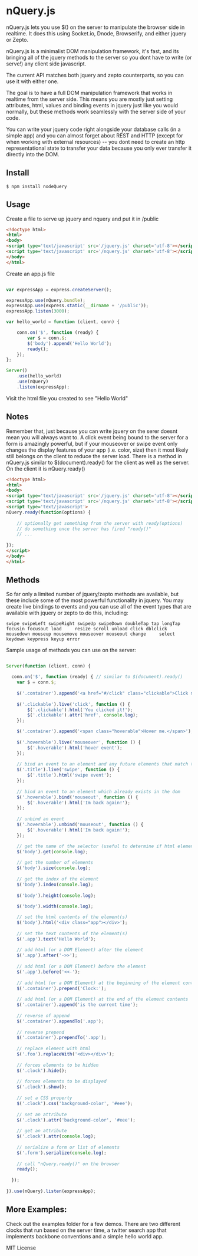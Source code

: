 nQuery.js
=========

nQuery.js lets you use $() on the server to manipulate the browser side in realtime. It does 
this using Socket.io, Dnode, Browserify, and either jquery or Zepto.

nQuery.js is a minimalist DOM manipulation framework, it's fast, and its bringing all of the 
jquery methods to the server so you dont have to write (or serve!) any client side javascript.

The current API matches both jquery and zepto counterparts, so you can use it with either one.

The goal is to have a full DOM manipulation framework that works in realtime from the server side.  This means you are mostly just setting attributes, html, values and binding events in jquery just like you would normally, but these methods work seamlessly with the server side of your code.

You can write your jquery code right alongside your database calls (in a simple app) and you can almost forget about REST and HTTP (except for when working with external resources) -- you dont need to create an http representational state to transfer your data because you only ever transfer it directly into the DOM.


Install
-------

    $ npm install nodeQuery
    

Usage
-----
Create a file to serve up jquery and nquery and put it in /public

```html
<!doctype html>
<html>
<body>
<script type='text/javascript' src='/jquery.js' charset='utf-8'></script> 
<script type='text/javascript' src='/nquery.js' charset='utf-8'></script>
</body>
</html>
````

Create an app.js file

```javascript

var expressApp = express.createServer();

expressApp.use(nQuery.bundle);
expressApp.use(express.static(__dirname + '/public'));
expressApp.listen(3000);

var hello_world = function (client, conn) {

    conn.on('$', function (ready) {
        var $ = conn.$;
        $('body').append('Hello World');
        ready();
    });
};

Server()
    .use(hello_world)
    .use(nQuery)
    .listen(expressApp);

````

Visit the html file you created to see "Hello World"


Notes
-----
Remember that, just because you can write jquery on the serer doesnt mean you will always want to.  A click event being bound to the server for a form is amazingly powerful, but if your mouseover or swipe event only changes the display features of your app (i.e. color, size) then it most likely still belongs on the client to reduce the server load.  There is a method in nQuery.js similar to $(document).ready() for the client as well as the server.  On the client it is nQuery.ready()

```html
<!doctype html>
<html>
<body>
<script type='text/javascript' src='/jquery.js' charset='utf-8'></script> 
<script type='text/javascript' src='/nquery.js' charset='utf-8'></script>
<script type='text/javascript'>
nQuery.ready(function(options) {
    
    // optionally get something from the server with ready(options)
    // do something once the server has fired "ready()"
    // ...
    
});
</script>
</body>
</html>
````

Methods
-------

So far only a limited number of jquery/zepto methods are available, but these include some 
of the most powerful functionality in jquery.  You may create live bindings to events and you
can use all of the event types that are available with jquery or zepto to do this, including:

    swipe swipeLeft swipeRight swipeUp swipeDown doubleTap tap longTap focusin focusout load     resize scroll unload click dblclick mousedown mouseup mousemove mouseover mouseout change     select keydown keypress keyup error

Sample usage of methods you can use on the server:

```javascript

Server(function (client, conn) {

  conn.on('$', function (ready) { // similar to $(document).ready()
    var $ = conn.$;
    
    $('.container').append('<a href="#/click" class="clickable">Click me, Im a binding.</a>');
    
    $('.clickable').live('click', function () {
        $('.clickable').html('You clicked it!');
        $('.clickable').attr('href', console.log);
    });

    $('.container').append('<span class="hoverable">Hover me.</span>');
    
    $('.hoverable').live('mouseover', function () {
        $('.hoverable').html('hover event');
    });
    
    // bind an event to an element and any future elements that match the selector
    $('.title').live('swipe', function () {
        $('.title').html('swipe event');
    });
    
    // bind an event to an element which already exists in the dom
    $('.hoverable').bind('mouseout', function () {
        $('.hoverable').html('Im back again!');
    });
    
    // unbind an event
    $('.hoverable').unbind('mouseout', function () {
        $('.hoverable').html('Im back again!');
    });

    // get the name of the selector (useful to determine if html element exists)
    $('body').get(console.log);
    
    // get the number of elements
    $('body').size(console.log);
    
    // get the index of the element
    $('body').index(console.log);
    
    $('body').height(console.log);
    
    $('body').width(console.log);

    // set the html contents of the element(s)
    $('body').html('<div class="app"></div>');
    
    // set the text contents of the element(s)
    $('.app').text('Hello World');
    
    // add html (or a DOM Element) after the element
    $('.app').after('->>');
    
    // add html (or a DOM Element) before the element
    $('.app').before('<<-');
    
    // add html (or a DOM Element) at the beginning of the element contents
    $('.container').prepend('Clock:');
    
    // add html (or a DOM Element) at the end of the element contents
    $('.container').append('is the current time');
    
    // reverse of append
    $('.container').appendTo('.app');
    
    // reverse prepend
    $('.container').prependTo('.app');
    
    // replace element with html
    $('.foo').replaceWith('<div></div>');
    
    // forces elements to be hidden
    $('.clock').hide();
    
    // forces elements to be displayed
    $('.clock').show();
     
    // set a CSS property
    $('.clock').css('background-color', '#eee');
    
    // set an attribute
    $('.clock').attr('background-color', '#eee');
    
    // get an attribute
    $('.clock').attr(console.log);
    
    // serialize a form or list of elements
    $('.form').serialize(console.log);
    
    // call "nQuery.ready()" on the browser
    ready();
    
  });
    
}).use(nQuery).listen(expressApp);

````

More Examples:
---------
Check out the examples folder for a few demos. There are two different clocks 
that run based on the server time, a twitter search app that implements 
backbone conventions and a simple hello world app.

MIT License

